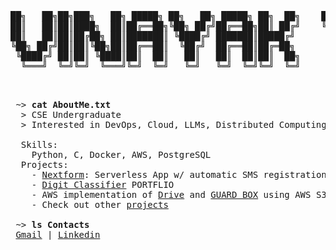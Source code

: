 <pre>
██╗   ██╗██╗███╗   ██╗ █████╗ ██╗   ██╗ █████╗ ██╗  ██╗    ████████╗██╗██╗    ██╗ █████╗ ██████╗ ██╗
██║   ██║██║████╗  ██║██╔══██╗╚██╗ ██╔╝██╔══██╗██║ ██╔╝    ╚══██╔══╝██║██║    ██║██╔══██╗██╔══██╗██║
██║   ██║██║██╔██╗ ██║███████║ ╚████╔╝ ███████║█████╔╝        ██║   ██║██║ █╗ ██║███████║██████╔╝██║
╚██╗ ██╔╝██║██║╚██╗██║██╔══██║  ╚██╔╝  ██╔══██║██╔═██╗        ██║   ██║██║███╗██║██╔══██║██╔══██╗██║
 ╚████╔╝ ██║██║ ╚████║██║  ██║   ██║   ██║  ██║██║  ██╗       ██║   ██║╚███╔███╔╝██║  ██║██║  ██║██║
  ╚═══╝  ╚═╝╚═╝  ╚═══╝╚═╝  ╚═╝   ╚═╝   ╚═╝  ╚═╝╚═╝  ╚═╝       ╚═╝   ╚═╝ ╚══╝╚══╝ ╚═╝  ╚═╝╚═╝  ╚═╝╚═╝
                                                                                                    
                                                       
</pre>

<pre>
 ~> <strong>cat AboutMe.txt</strong>
  > CSE Undergraduate
  > Interested in DevOps, Cloud, LLMs, Distributed Computing & FOSS
  
  Skills:
    Python, C, Docker, AWS, PostgreSQL
  Projects:
    - <a href="https://github.com/VinayakTiwari1103/shell-scripting-aws">Nextform</a>: Serverless App w/ automatic SMS registration confirmation using AWS + NextJS
    - <a href="https://portfolio-vinayak.vercel.app/">Digit Classifier</a> PORTFLIO
    - AWS implementation of <a href="https://github.com/VinayakTiwari1103/">Drive</a> and <a href="https://github.com/VinayakTiwari1103/">GUARD BOX</a> using AWS S3
    - Check out other <a href="https://github.com/VinayakTiwari1103?tab=repositories">projects</a>

 ~> <strong>ls Contacts</strong>
 <a href="mailto:tiwarivinayak10@gmail.com">Gmail</a> | <a href="https://www.linkedin.com/in/vinayak-tiwari-7b53a0252/">Linkedin</a>
</pre>
